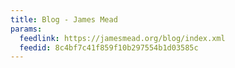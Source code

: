 ```yaml
---
title: Blog - James Mead
params:
  feedlink: https://jamesmead.org/blog/index.xml
  feedid: 8c4bf7c41f859f10b297554b1d03585c
---
```

